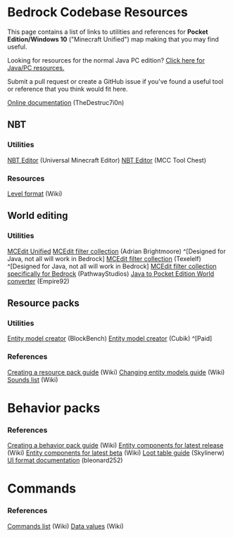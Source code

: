 # Bedrock Codebase Resources

This page contains a list of links to utilities and references for **Pocket Edition/Windows 10** ("Minecraft Unified") map making that you may find useful.

Looking for resources for the normal Java PC edition? [Click here for Java/PC resources.](resources)

Submit a pull request or create a GitHub issue if you've found a useful tool or reference that you think would fit here.

[Online documentation](https://bedrock.dev) (TheDestruc7i0n)

## NBT

### Utilities

[NBT Editor](http://universalminecrafteditor.com/software/UniversalMC_setup.exe?fdl=1) (Universal Minecraft Editor)
[NBT Editor](http://www.mcctoolchest.com/Download) (MCC Tool Chest)

### Resources
[Level format](https://minecraft.gamepedia.com/Bedrock_Edition_level_format) (Wiki)

## World editing

### Utilities

[MCEdit Unified](http://www.mcedit-unified.net)
[MCEdit filter collection](http://www.brightmoore.net/mcedit-filters-1) (Adrian Brightmoore) ^[Designed for Java, not all will work in Bedrock]
[MCEdit filter collection](http://elemanser.com/filters.html) (Texelelf) ^[Designed for Java, not all will work in Bedrock] 
[MCEdit filter collection specifically for Bedrock](https://github.com/PathwayStudios/Bedrock_MCEdit_Filters/blob/master/CreateShops_README.md) (PathwayStudios)
[Java to Pocket Edition World converter](https://www.planetminecraft.com/mod/anvil-to-leveldb-converter-java-to-pocket-edition/) (Empire92)

## Resource packs

### Utilities

[Entity model creator](http://server.zofenia.de/blockbench/) (BlockBench)
[Entity model creator](https://cubik.studio/) (Cubik) ^[Paid]

### References

[Creating a resource pack guide](http://minecraft.gamepedia.com/Tutorials/Creating_resource_pack_add-ons) (Wiki)
[Changing entity models guide](http://minecraft.gamepedia.com/Tutorials/Changing_Minecraft_entity_models) (Wiki)
[Sounds list](https://minecraft.gamepedia.com/Sounds.json/Bedrock_Edition_values) (Wiki)

# Behavior packs

### References

[Creating a behavior pack guide](http://minecraft.gamepedia.com/Tutorials/Creating_behavior_packs) (Wiki)
[Entity components for latest release](http://minecraft.gamepedia.com/Pocket_Edition_entity_components) (Wiki)
[Entity components for latest beta](https://minecraft.gamepedia.com/Bedrock_Beta_Add-On_Documentation) (Wiki)
[Loot table guide](http://www.minecraftforum.net/forums/minecraft-pocket-edition/mcpe-maps/mcpe-map-help-requests/2838965-custom-loot-tables-for-pe-win10) (Skylinerw)
[UI format documentation](https://github.com/bleonard252/mc-uijson/wiki) (bleonard252)

# Commands

### References

[Commands list](http://minecraft.gamepedia.com/Commands) (Wiki)
[Data values](https://minecraft.gamepedia.com/Bedrock_Edition_data_values) (Wiki)